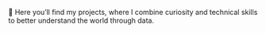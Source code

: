 📝 Here you’ll find my projects, where I combine curiosity and technical skills to better understand the world through data.                        
